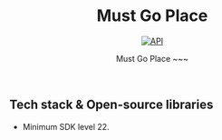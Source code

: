 <h1 align="center">Must Go Place</h1>

<p align="center">
  <a href="https://android-arsenal.com/api?level=22"><img alt="API" src="https://img.shields.io/badge/API-22%2B-brightgreen.svg?style=flat"/></a>
</p>

<p align="center">  
Must Go Place ~~~
</p>
</br>

## Tech stack & Open-source libraries
- Minimum SDK level 22.
